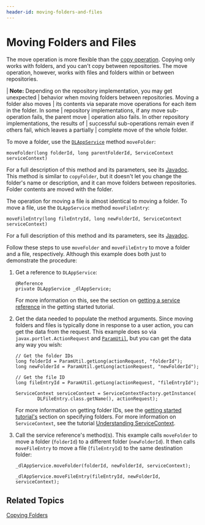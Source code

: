 ```yaml
---
header-id: moving-folders-and-files
---
```


# Moving Folders and Files

The move operation is more flexible than the 
[copy operation](/docs/7-1/tutorials/-/knowledge_base/t/copying-folders). 
Copying only works with folders, and you can't copy between repositories. 
The move operation, however, works with files and folders within or between 
repositories. 

| **Note:** Depending on the repository implementation, you may get unexpected
| behavior when moving folders between repositories. Moving a folder also moves
| its contents via separate move operations for each item in the folder. In some
| repository implementations, if any move sub-operation fails, the parent move
| operation also fails. In other repository implementations, the results of
| successful sub-operations remain even if others fail, which leaves a partially
| complete move of the whole folder.

To move a folder, use the 
[`DLAppService`](@platform-ref@/7.1-latest/javadocs/portal-kernel/com/liferay/document/library/kernel/service/DLAppService.html) 
method `moveFolder`: 

    moveFolder(long folderId, long parentFolderId, ServiceContext serviceContext)

For a full description of this method and its parameters, see its 
[Javadoc](@platform-ref@/7.1-latest/javadocs/portal-kernel/com/liferay/document/library/kernel/service/DLAppService.html#moveFolder-long-long-com.liferay.portal.kernel.service.ServiceContext-). 
This method is similar to `copyFolder`, but it doesn't let you change the
folder's name or description, and it can move folders between repositories.
Folder contents are moved with the folder. 

The operation for moving a file is almost identical to moving a folder. To move 
a file, use the `DLAppService` method `moveFileEntry`: 

    moveFileEntry(long fileEntryId, long newFolderId, ServiceContext serviceContext)

For a full description of this method and its parameters, see its 
[Javadoc](@platform-ref@/7.1-latest/javadocs/portal-kernel/com/liferay/document/library/kernel/service/DLAppService.html#moveFileEntry-long-long-com.liferay.portal.kernel.service.ServiceContext-). 

Follow these steps to use `moveFolder` and `moveFileEntry` to move a folder and
a file, respectively. Although this example does both just to demonstrate the
procedure: 

1.  Get a reference to `DLAppService`: 

        @Reference
        private DLAppService _dlAppService;

    For more information on this, see the section on 
    [getting a service reference](/docs/7-1/tutorials/-/knowledge_base/t/getting-started-with-the-documents-and-media-api#getting-a-service-reference) 
    in the getting started tutorial. 

2.  Get the data needed to populate the method arguments. Since moving folders 
    and files is typically done in response to a user action, you can get the 
    data from the request. This example does so via 
    `javax.portlet.ActionRequest` and 
    [`ParamUtil`](@platform-ref@/7.1-latest/javadocs/portal-kernel/com/liferay/portal/kernel/util/ParamUtil.html), 
    but you can get the data any way you wish: 

        // Get the folder IDs
        long folderId = ParamUtil.getLong(actionRequest, "folderId");
        long newFolderId = ParamUtil.getLong(actionRequest, "newFolderId");

        // Get the file ID
        long fileEntryId = ParamUtil.getLong(actionRequest, "fileEntryId");

        ServiceContext serviceContext = ServiceContextFactory.getInstance(
                DLFileEntry.class.getName(), actionRequest);

    For more information on getting folder IDs, see the 
    [getting started tutorial's](/docs/7-1/tutorials/-/knowledge_base/t/getting-started-with-the-documents-and-media-api) 
    section on specifying folders. For more information on `ServiceContext`, see 
    the tutorial 
    [Understanding ServiceContext](/docs/7-1/tutorials/-/knowledge_base/t/understanding-servicecontext). 

3.  Call the service reference's method(s). This example calls `moveFolder` to 
    move a folder (`folderId`) to a different folder (`newFolderId`). It then 
    calls `moveFileEntry` to move a file (`fileEntryId`) to the same destination 
    folder: 

        _dlAppService.moveFolder(folderId, newFolderId, serviceContext);

        _dlAppService.moveFileEntry(fileEntryId, newFolderId, serviceContext);

## Related Topics

[Copying Folders](/docs/7-1/tutorials/-/knowledge_base/t/copying-folders)
